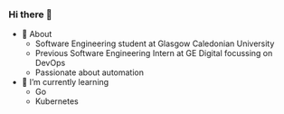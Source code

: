 ### Hi there 👋

<!--
**Slidd/Slidd** is a ✨ _special_ ✨ repository because its `README.md` (this file) appears on your GitHub profile.

Here are some ideas to get you started:

- 🔭 I’m currently working on ...
- 🌱 I’m currently learning ...
- 👯 I’m looking to collaborate on ...
- 🤔 I’m looking for help with ...
- 💬 Ask me about ...
- 📫 How to reach me: ...
- 😄 Pronouns: ...
- ⚡ Fun fact: ...
-->

- 💬 About
  - Software Engineering student at Glasgow Caledonian University
  - Previous Software Engineering Intern at GE Digital focussing on DevOps
  - Passionate about automation
- 🌱 I’m currently learning
   - Go
   - Kubernetes
